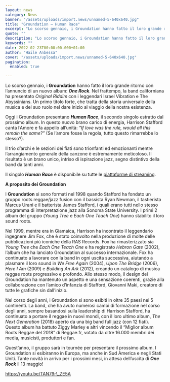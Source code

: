 ```yaml
---
layout: news
category: News
banner: "/assets/uploads/import.news/unnamed-5-640x640.jpg"
title: "Groundation – Human Race"
excerpt: "Lo scorso gennaio, i Groundation hanno fatto il loro grande ritorno con l’annuncio di un nuovo album: One Rock. Nel frattempo, la band californiana ha presentato Original Riddim con i leggendari Israel Vibration e The Abyssinians. Un primo titolo forte, che tratta della storia universale della musica e del suo ruolo nel dare inizio al viaggio della nostra esistenza. Oggi [&hellip"
quote: ""
description: "Lo scorso gennaio, i Groundation hanno fatto il loro grande ritorno con l’annuncio di un nuovo album: One Rock. Nel frattempo, la band californiana ha presentato Original Riddim con i leggendari Israel Vibration e The Abyssinians. Un primo titolo forte, che tratta della storia universale della musica e del suo ruolo nel dare inizio al viaggio della nostra esistenza. Oggi [&hellip"
keywords: ""
date: 2022-02-23T00:00:00.000+01:00
author: "Haile Anbessa"
cover: "/assets/uploads/import.news/unnamed-5-640x640.jpg"
pagination:
  enabled: true

---
```


Lo scorso gennaio, i **Groundation** hanno fatto il loro grande ritorno con l’annuncio di un nuovo album: _**One Rock**_. Nel frattempo, la band californiana ha presentato _Original Riddim_ con i leggendari Israel Vibration e The Abyssinians. Un primo titolo forte, che tratta della storia universale della musica e del suo ruolo nel dare inizio al viaggio della nostra esistenza.

Oggi i Groundation presentano _**Human Race**_, il secondo singolo estratto dal prossimo album. In questo nuovo brano carico di energia, Harrison Stafford canta l’Amore e fa appello all’unità: _“If love was the rule, would all this remain the same?”_ (Se l’amore fosse la regola, tutto questo rimarrebbe lo stesso?).

Il trio d’archi e le sezioni dei fiati sono trionfanti ed emozionanti mentre l’arrangiamento generale della canzone è estremamente meticoloso. Il risultato è un brano unico, intriso di ispirazione jazz, segno distintivo della band da tanti anni.

Il singolo _**Human Race**_ è disponibile su tutte le [piattaforme di streaming](https://runitagency.us3.list-manage.com/track/click?u=d1ce25b5e360c3df7324cc026&id=7091ce8a81&e=b28fcd7e48).

**A proposito dei Groundation**

I **Groundation** si sono formati nel 1998 quando Stafford ha fondato un gruppo roots reggae/jazz fusion con il bassista Ryan Newman, il tastierista Marcus Urani e il batterista James Stafford, i quali erano tutti nello stesso programma di interpretazione jazz alla Sonoma State University. I primi 2 album del gruppo (_Young Tree_ e _Each One Teach One_) hanno stabilito il loro sound roots.

Nel 1999, mentre era in Giamaica, Harrison ha incontrato il leggendario ingegnere Jim Fox, che è stato coinvolto nella produzione di molte delle pubblicazioni più iconiche della RAS Records. Fox ha rimasterizzato sia _Young Tree_ che _Each One Teach One_ e ha registrato _Hebron Gate_ (2002), l’album che ha lanciato Groundation al successo internazionale. Fox ha continuato a lavorare con la band in ogni uscita successiva, aiutando a plasmare il loro sound in _We Free Again_ (2004), _Upon The Bridge_ (2006), _Here I Am_ (2009) e _Building An Ark_ (2012), creando un catalogo di musica reggae roots progressivo e profondo. Allo stesso modo, il design dei Groundation ha mantenuto un aspetto e una sensazione coerenti, grazie alla collaborazione con l’amico d’infanzia di Stafford, Giovanni Maki, creatore di tutte le grafiche sin dall’inizio.

Nel corso degli anni, i Groundation si sono esibiti in oltre 35 paesi nei 5 continenti. La band, che ha avuto numerosi cambi di formazione nel corso degli anni, sempre basandosi sulla leadership di Harrison Stafford, ha continuato a portare il reggae in nuovi mondi, con il loro ultimo album, _The Next Generation_ (2018) aperto da una big band full jazz (con 12 fiati). Questo album ha battuto Ziggy Marley e altri vincendo il “Miglior album Roots Reggae del 2018” di Reggae.fr, votato da oltre 16.000 membri dei media, musicisti, produttori e fan.

Quest’anno, il gruppo sarà in tournée per presentare il prossimo album. I Groundation si esibiranno in Europa, ma anche in Sud America e negli Stati Uniti. Tante novità in arrivo per i prossimi mesi, in attesa dell’uscita di _**One Rock**_ il 13 maggio!

https://youtu.be/TAN79r\_ZE5A
